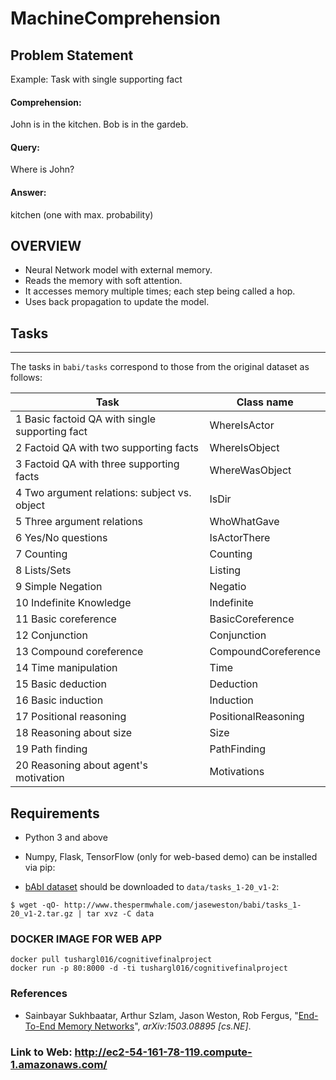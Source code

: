 # MachineComprehension

## Problem Statement

Example: Task with single supporting fact

#### Comprehension:
John is in the kitchen.
Bob is in the gardeb.

#### Query:
Where is John? 

#### Answer:
kitchen (one with max. probability)

## OVERVIEW

*	Neural Network model with external memory.
*	Reads the memory with soft attention.
*	It accesses memory multiple times; each step being called a hop.
*	Uses back propagation to update the model.


## Tasks
-----

The tasks in ``babi/tasks`` correspond to those from the original dataset as
follows:

| Task                                             | Class name          |
|--------------------------------------------------|---------------------|
| 1  Basic factoid QA with single supporting fact  | WhereIsActor        |
| 2  Factoid QA with two supporting facts          |   WhereIsObject     |
| 3  Factoid QA with three supporting facts        | WhereWasObject      |
| 4  Two argument relations: subject vs. object    | IsDir               |
| 5  Three argument relations                      | WhoWhatGave         |
| 6  Yes/No questions                              | IsActorThere        |
| 7  Counting                                      | Counting            |
| 8  Lists/Sets                                    | Listing             |
| 9  Simple Negation                               | Negatio             |
| 10  Indefinite Knowledge                         | Indefinite          |
| 11  Basic coreference                            | BasicCoreference    |
| 12  Conjunction                                  | Conjunction         |
| 13  Compound coreference                         | CompoundCoreference |
| 14  Time manipulation                            | Time                |
| 15  Basic deduction                              | Deduction           |
| 16  Basic induction                              | Induction           |
| 17  Positional reasoning                         | PositionalReasoning |
| 18  Reasoning about size                         | Size                |
| 19  Path finding                                 | PathFinding         |
| 20  Reasoning about agent's motivation           | Motivations         |


## Requirements
* Python 3 and above
* Numpy, Flask, TensorFlow (only for web-based demo) can be installed via pip:

* [bAbI dataset](http://fb.ai/babi) should be downloaded to `data/tasks_1-20_v1-2`: 

```
$ wget -qO- http://www.thespermwhale.com/jaseweston/babi/tasks_1-20_v1-2.tar.gz | tar xvz -C data
```

### DOCKER IMAGE FOR WEB APP
```
docker pull tushargl016/cognitivefinalproject
docker run -p 80:8000 -d -ti tushargl016/cognitivefinalproject
```

### References
* Sainbayar Sukhbaatar, Arthur Szlam, Jason Weston, Rob Fergus, 
  "[End-To-End Memory Networks](http://arxiv.org/abs/1503.08895)",
  *arXiv:1503.08895 [cs.NE]*.

### Link to Web: http://ec2-54-161-78-119.compute-1.amazonaws.com/


